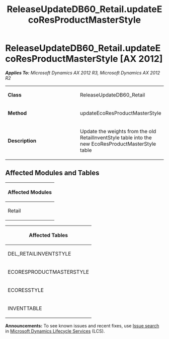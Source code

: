 ﻿---
title: ReleaseUpdateDB60_Retail.updateEcoResProductMasterStyle
TOCTitle: ReleaseUpdateDB60_Retail.updateEcoResProductMasterStyle
ms:assetid: 0c552d09-95b3-4f66-4ce8-5ba5e431ede1
ms:mtpsurl: https://msdn.microsoft.com/en-us/library/JJ735677(v=AX.60)
ms:contentKeyID: 49706586
ms.date: 05/18/2015
mtps_version: v=AX.60
---

# ReleaseUpdateDB60\_Retail.updateEcoResProductMasterStyle [AX 2012]


_**Applies To:** Microsoft Dynamics AX 2012 R3, Microsoft Dynamics AX 2012 R2_

<table>
<colgroup>
<col style="width: 50%" />
<col style="width: 50%" />
</colgroup>
<tbody>
<tr class="odd">
<td><p><strong>Class</strong></p></td>
<td><p>ReleaseUpdateDB60_Retail</p></td>
</tr>
<tr class="even">
<td><p><strong>Method</strong></p></td>
<td><p>updateEcoResProductMasterStyle</p></td>
</tr>
<tr class="odd">
<td><p><strong>Description</strong></p></td>
<td><p>Update the weights from the old RetailInventStyle table into the new EcoResProductMasterStyle table</p></td>
</tr>
</tbody>
</table>


## Affected Modules and Tables

<table>
<colgroup>
<col style="width: 100%" />
</colgroup>
<thead>
<tr class="header">
<th><p>Affected Modules</p></th>
</tr>
</thead>
<tbody>
<tr class="odd">
<td><p>Retail</p></td>
</tr>
</tbody>
</table>


<table>
<colgroup>
<col style="width: 100%" />
</colgroup>
<thead>
<tr class="header">
<th><p>Affected Tables</p></th>
</tr>
</thead>
<tbody>
<tr class="odd">
<td><p>DEL_RETAILINVENTSTYLE</p></td>
</tr>
<tr class="even">
<td><p>ECORESPRODUCTMASTERSTYLE</p></td>
</tr>
<tr class="odd">
<td><p>ECORESSTYLE</p></td>
</tr>
<tr class="even">
<td><p>INVENTTABLE</p></td>
</tr>
</tbody>
</table>

  
**Announcements:** To see known issues and recent fixes, use [Issue search](http://go.microsoft.com/fwlink/?linkid=389258) in [Microsoft Dynamics Lifecycle Services](http://go.microsoft.com/fwlink/?linkid=306505) (LCS).

